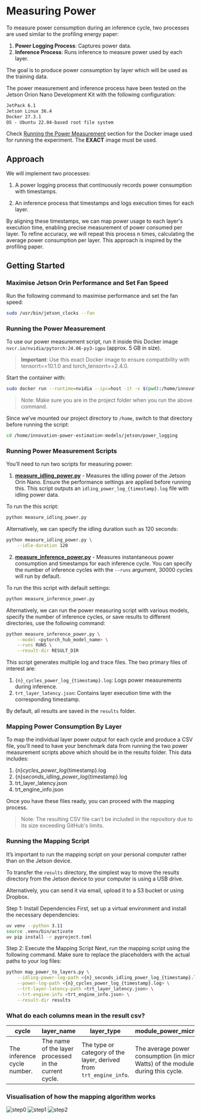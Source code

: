 # Measuring Power

To measure power consumption during an inference cycle, two processes are used similar to the profiling energy paper:
1. **Power Logging Process**: Captures power data.
2. **Inference Process**: Runs inference to measure power used by each layer.

The goal is to produce power consumption by layer which will be used as the training data.

The power measurement and inference process have been tested on the Jetson Orion Nano Development Kit with the following configuration:

```txt
JetPack 6.1
Jetson Linux 36.4
Docker 27.3.1
OS - Ubuntu 22.04-based root file system
```

Check [Running the Power Measurement](#running-the-power-measurement) section for the Docker image used for running the experiment. The **EXACT** image must be used.

## Approach

We will implement two processes:

1. A power logging process that continuously records power consumption with timestamps.

2. An inference process that timestamps and logs execution times for each layer.

By aligning these timestamps, we can map power usage to each layer's execution time, enabling precise measurement of power consumed per layer. To refine accuracy, we will repeat this process n times, calculating the average power consumption per layer. This approach is inspired by the profiling paper.

## Getting Started

### Maximise Jetson Orin Performance and Set Fan Speed

Run the following command to maximise performance and set the fan speed:

```bash
sudo /usr/bin/jetson_clocks --fan
```

### Running the Power Measurement

To use our power measurement script, run it inside this Docker image `nvcr.io/nvidia/pytorch:24.06-py3-igpu` (approx. 5 GB in size).
> **Important**: Use this exact Docker image to ensure compatibility with tensorrt==10.1.0 and torch_tensorrt==2.4.0.

Start the container with:

```bash
sudo docker run --runtime=nvidia --ipc=host -it -v $(pwd):/home/innovation-power-estimation-models nvcr.io/nvidia/pytorch:24.06-py3-igpu
```

> Note: Make sure you are in the project folder when you run the above command.

Since we’ve mounted our project directory to `/home`, switch to that directory before running the script:

```bash
cd /home/innovation-power-estimation-models/jetson/power_logging
```

### Running Power Measurement Scripts

You’ll need to run two scripts for measuring power:

1. **[measure_idling_power.py](measure_idling_power.py)** - Measures the idling power of the Jetson Orin Nano. Ensure the performance settings are applied before running this. This script outputs an `idling_power_log_{timestamp}.log` file with idling power data.

To run the this script:
```bash
python measure_idling_power.py
```

Alternatively, we can specify the idling duration such as 120 seconds:
```bash
python measure_idling_power.py \
    --idle-duration 120
```

2. **[measure_inference_power.py](measure_inference_power.py)** - Measures instantaneous power consumption and timestamps for each inference cycle. You can specify the number of inference cycles with the `--runs` argument, 30000 cycles will run by default.


To run the this script with default settings:
```bash
python measure_inference_power.py
```

Alternatively, we can run the power measuring script with various models, specify the number of inference cycles, or save results to different directories, use the following command:
```bash
python measure_inference_power.py \
    --model <pytorch_hub_model_name> \
    --runs RUNS \
    --result-dir RESULT_DIR
```

This script generates multiple log and trace files. The two primary files of interest are:
1. `{n}_cycles_power_log_{timestamp}.log`: Logs power measurements during inference.
2. `trt_layer_latency.json`: Contains layer execution time with the corresponding timestamp.

By default, all results are saved in the `results` folder.

### Mapping Power Consumption By Layer

To map the individual layer power output for each cycle and produce a CSV file, you’ll need to have your benchmark data from running the two power measurement scripts above which should be in the results folder. This data includes:

1. {n}_cycles_power_log_{timestamp}.log
2. {n}_seconds_idling_power_log_{timestamp}.log
3. trt_layer_latency.json
4. trt_engine_info.json

Once you have these files ready, you can proceed with the mapping process.

> Note: The resulting CSV file can't be included in the repository due to its size exceeding GitHub's limits.

### Running the Mapping Script

It’s important to run the mapping script on your personal computer rather than on the Jetson device.

To transfer the `results` directory, the simplest way to move the results directory from the Jetson device to your computer is using a USB drive.

Alternatively, you can send it via email, upload it to a S3 bucket or using Dropbox.

Step 1: Install Dependencies
First, set up a virtual environment and install the necessary dependencies:

```bash
uv venv --python 3.11
source .venv/bin/activate
uv pip install -r pyproject.toml
```

Step 2: Execute the Mapping Script
Next, run the mapping script using the following command. Make sure to replace the placeholders with the actual paths to your log files:

```bash
python map_power_to_layers.py \
    --idling-power-log-path <{n}_seconds_idling_power_log_{timestamp}.log> \
    --power-log-path <{n}_cycles_power_log_{timestamp}.log> \
    --trt-layer-latency-path <trt_layer_latency.json> \
    --trt-engine-info <trt_engine_info.json> \
    --result-dir results
```

### What do each columns mean in the result csv?

| cycle  | layer_name | layer_type | module_power_micro_watt | layer_power_micro_watt | layer_run_time |
| ------------- | ------------- | ------------- | ------------- | ------------- | ------------- |
| The inference cycle number. | The name of the layer processed in the current cycle. | The type or category of the layer, derived from `trt_engine_info`. | The average power consumption (in micro-Watts) of the module during this cycle. | The net power consumption of the layer in this cycle, after subtracting `idling_power`. | The execution duration (in microseconds) for the layer in this cycle. |

### Visualisation of how the mapping algorithm works

![step0](./assets/step0.png)
![step1](./assets/step1.png)
![step2](./assets/step2.png)